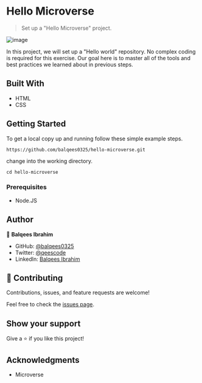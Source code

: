 # Hello Microverse

> Set up a "Hello Microverse" project.

![image](https://user-images.githubusercontent.com/66781780/124650508-e3a54d80-deaa-11eb-91a9-7f4b5b45432e.png)

In this project, we will set up a "Hello world" repository. No complex coding is required for this exercise. Our goal here is to master all of the tools and best practices we learned about in previous steps.

## Built With

- HTML
- CSS

## Getting Started

To get a local copy up and running follow these simple example steps.

`https://github.com/balqees0325/hello-microverse.git`

change into the working directory.

`cd hello-microverse`

### Prerequisites

- Node.JS

## Author

👤 **Balqees Ibrahim**

- GitHub: [@balqees0325](https://github.com/balqees0325)
- Twitter: [@qeescode](https://twitter.com/qeescode)
- LinkedIn: [Balqees Ibrahim](https://www.linkedin.com/in/balqees-ibrahim-911a81204/)

## 🤝 Contributing

Contributions, issues, and feature requests are welcome!

Feel free to check the [issues page](../../issues/).

## Show your support

Give a ⭐️ if you like this project!

## Acknowledgments

- Microverse